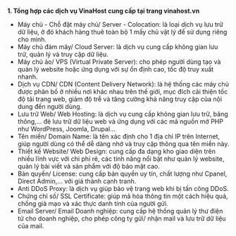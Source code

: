 **1. Tổng hợp các dịch vụ VinaHost cung cấp tại trang vinahost.vn**

- Máy chủ - Chỗ đặt máy chủ/ Server - Colocation: là loại dịch vụ lưu trữ dữ liệu, ở đó khách hàng thuê toàn bộ 1 mấy chủ vật lý để sử dụng riêng cho mình.
- Máy chủ đám mây/ Cloud Server: là dịch vụ cung cấp không gian lưu trữ, quản lý và truy cập dữ liệu.
- Máy chủ ảo/ VPS (Virtual Private Server): cho phép người dùng tạo và quản lý website hoặc ứng dụng với sự ổn định cao, tốc độ truy xuất nhanh.
- Dịch vụ CDN/ CDN (Content Delivery Network): là hệ thống các máy chủ được phân bố ở nhiều nơi khác nhau trên thế giới, mục đích cải thiện tốc độ tải trang web, giảm độ trễ và tăng cường khả năng truy cập của nội dung đến người dùng.
- Lưu trữ Web/ Web Hosting: là dịch vụ cung cấp không gian lưu trữ, băng thông,... đẻ lưu trữ dữ liệu web và ứng dụng với các mã nguồn mở PHP như WordPress, Joomla, Drupal...
- Tên miền/ Domain Name: là tên xác định cho 1 địa chỉ IP trên Internet, giúp người dùng có thể dễ dàng nhớ và truy cập thông qua tên miền này.
- Thiết kế Website/ Web Design: cung cấp đa dạng kho giao diện trên nhiều lĩnh vực với chi phí rẻ, các tính năng nổi bật như quản lý website, quản lý bài viết và sản phẩm với độ bảo mật cao.
- Bản quyền/ License: cung cấp bản quyền uy tín, chất lượng như Cpanel, Direct Admin,... với giá thành cạnh tranh.
- Anti DDoS Proxy: là dịch vụ giúp bảo vệ trang web khi bị tấn công DDoS.
- Chứng chỉ số/ SSL Certificate: giúp mã hóa thông tin một cách hiệu quả, chống giả mạo và xác thực danh tính của người gửi.
- Email Server/ Email Doanh nghiệp: cung cấp hệ thống quản lý thư điện tử cho doanh nghiệp, cho phép công ty gửi/ nhận mail và lưu trữ dữ liệu của mail.



